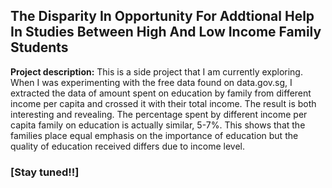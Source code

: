 ##  The Disparity In Opportunity For Addtional Help In Studies Between High And Low Income Family Students

**Project description:** 
This is a side project that I am currently exploring. When I was experimenting with the free data found on data.gov.sg,
I extracted the data of amount spent on education by family from different income per capita and crossed it with their total income. The result is both interesting and revealing. The percentage spent by different income per capita family on education is actually similar, 5-7%.
This shows that the families place equal emphasis on the importance of education but the quality of education received differs due to income level.

### [Stay tuned!!]
